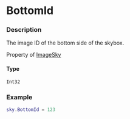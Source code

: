 # BottomId

### Description

The image ID of the bottom side of the skybox.

Property of [ImageSky](/classes/ImageSky/)

#### Type

`Int32`

### Example

```lua
sky.BottomId = 123
```

